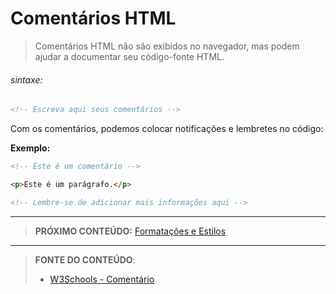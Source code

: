 # Comentários HTML

> Comentários HTML não são exibidos no navegador, mas podem ajudar a documentar seu código-fonte HTML.

###### sintaxe:

````html
<!-- Escreva aqui seus comentários -->
````

Com os comentários, podemos colocar notificações e lembretes no código:

**Exemplo:**

````html
<!-- Este é um comentário -->

<p>Este é um parágrafo.</p>

<!-- Lembre-se de adicionar mais informações aqui -->
````



***

> **PRÓXIMO CONTEÚDO:** [Formatações e Estilos](conteudo/02-formatacao-e-estilos)

***


> **FONTE DO CONTEÚDO**:
>
> - [W3Schools - Comentário](https://www.w3schools.com/html/html_comments.asp)
